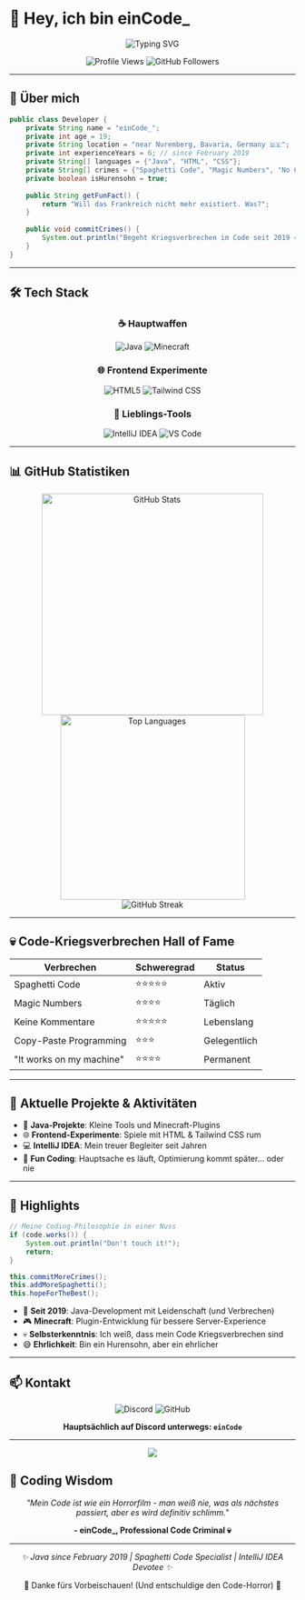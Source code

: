 # 👋 Hey, ich bin einCode_

<div align="center">
  <img src="https://readme-typing-svg.herokuapp.com/?lines=Java+Developer+since+February+2019;Minecraft+Plugin+Creator;Code+War+Criminal;Professional+Spaghetti+Coder&font=Fira%20Code&center=true&width=450&height=50&duration=4000&pause=1000" alt="Typing SVG">
</div>

<p align="center">
  <img src="https://komarev.com/ghpvc/?username=einCodeReal&label=Profile%20views&color=e34f26&style=flat" alt="Profile Views" />
  <img src="https://img.shields.io/github/followers/einCodeReal?logo=github&style=flat-square&color=007396" alt="GitHub Followers" />
</p>

---

## 🚀 Über mich

```java
public class Developer {
    private String name = "einCode_";
    private int age = 19;
    private String location = "near Nuremberg, Bavaria, Germany 🇩🇪";
    private int experienceYears = 6; // since February 2019
    private String[] languages = {"Java", "HTML", "CSS"};
    private String[] crimes = {"Spaghetti Code", "Magic Numbers", "No Comments"};
    private boolean isHurensohn = true;
    
    public String getFunFact() {
        return "Will das Frankreich nicht mehr existiert. Was?";
    }
    
    public void commitCrimes() {
        System.out.println("Begeht Kriegsverbrechen im Code seit 2019 💀");
    }
}
```

---

## 🛠️ Tech Stack

<div align="center">

### ☕ Hauptwaffen
![Java](https://img.shields.io/badge/-Java-007396?style=for-the-badge&logo=openjdk&logoColor=white)
![Minecraft](https://img.shields.io/badge/-Minecraft_Plugins-62B47A?style=for-the-badge&logo=minecraft&logoColor=white)

### 🌐 Frontend Experimente
![HTML5](https://img.shields.io/badge/-HTML5-E34F26?style=for-the-badge&logo=html5&logoColor=white)
![Tailwind CSS](https://img.shields.io/badge/-Tailwind_CSS-06B6D4?style=for-the-badge&logo=tailwindcss&logoColor=white)

### 🔧 Lieblings-Tools
![IntelliJ IDEA](https://img.shields.io/badge/-IntelliJ_IDEA-000000?style=for-the-badge&logo=intellij-idea&logoColor=white)
![VS Code](https://img.shields.io/badge/-VS_Code-007ACC?style=for-the-badge&logo=visual-studio-code&logoColor=white)

</div>

---

## 📊 GitHub Statistiken

<div align="center">

<img width="390" src="https://github-readme-stats.vercel.app/api?username=einCodeReal&count_private=true&show_icons=true&theme=radical&rank_icon=github&border_radius=10" alt="GitHub Stats" />

<img width="325" src="https://github-readme-stats.vercel.app/api/top-langs/?username=einCodeReal&layout=compact&theme=radical&border_radius=10&hide=css,html" alt="Top Languages" />

</div>

<div align="center">
  <img src="https://github-readme-streak-stats.herokuapp.com/?user=einCodeReal&theme=radical&border_radius=10" alt="GitHub Streak" />
</div>

---

## 💀 Code-Kriegsverbrechen Hall of Fame

<div align="center">

| Verbrechen | Schweregrad | Status |
|------------|-------------|--------|
| Spaghetti Code | ⭐⭐⭐⭐⭐ | Aktiv |
| Magic Numbers | ⭐⭐⭐⭐ | Täglich |
| Keine Kommentare | ⭐⭐⭐⭐⭐ | Lebenslang |
| Copy-Paste Programming | ⭐⭐⭐ | Gelegentlich |
| "It works on my machine" | ⭐⭐⭐⭐ | Permanent |

</div>

---

## 🎯 Aktuelle Projekte & Aktivitäten

- 🔨 **Java-Projekte**: Kleine Tools und Minecraft-Plugins
- 🌐 **Frontend-Experimente**: Spiele mit HTML & Tailwind CSS rum
- 💻 **IntelliJ IDEA**: Mein treuer Begleiter seit Jahren
- 🧃 **Fun Coding**: Hauptsache es läuft, Optimierung kommt später... oder nie

---

## 🌟 Highlights

```java
// Meine Coding-Philosophie in einer Nuss
if (code.works()) {
    System.out.println("Don't touch it!");
    return;
} 

this.commitMoreCrimes();
this.addMoreSpaghetti();
this.hopeForTheBest();
```

- 🔭 **Seit 2019**: Java-Development mit Leidenschaft (und Verbrechen)
- 🎮 **Minecraft**: Plugin-Entwicklung für bessere Server-Experience
- 💀 **Selbsterkenntnis**: Ich weiß, dass mein Code Kriegsverbrechen sind
- 😅 **Ehrlichkeit**: Bin ein Hurensohn, aber ein ehrlicher

---

## 📫 Kontakt

<div align="center">

![Discord](https://img.shields.io/badge/-einCode-5865F2?style=for-the-badge&logo=discord&logoColor=white)
![GitHub](https://img.shields.io/badge/-einCodeReal-181717?style=for-the-badge&logo=github&logoColor=white)

**Hauptsächlich auf Discord unterwegs: `einCode`**

</div>

---

<div align="center">
  <img src="https://capsule-render.vercel.app/api?type=waving&color=gradient&customColorList=12&height=100&section=footer&width=100%"/>
</div>

## 💭 Coding Wisdom

<div align="center">

*"Mein Code ist wie ein Horrorfilm - man weiß nie, was als nächstes passiert, aber es wird definitiv schlimm."*

**- einCode_, Professional Code Criminal 💀**

</div>

---

<p align="center">
  <i>✨ Java since February 2019 | Spaghetti Code Specialist | IntelliJ IDEA Devotee ✨</i>
</p>

<div align="center">
  💙 Danke fürs Vorbeischauen! (Und entschuldige den Code-Horror) 💙
</div>
